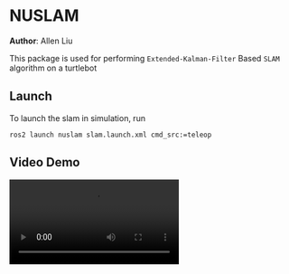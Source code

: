# NUSLAM

**Author**: Allen Liu

This package is used for performing `Extended-Kalman-Filter` Based `SLAM` algorithm on a turtlebot

## Launch
To launch the slam in simulation, run
```
ros2 launch nuslam slam.launch.xml cmd_src:=teleop
```

## Video Demo

<video src="https://github.com/ME495-Navigation/slam-project-nu-jliu/assets/49068329/8a72cbae-a91e-4aeb-b87c-ba9cf15dcb28" controls></video>
